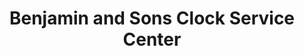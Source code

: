 ---
title: "Benjamin and Sons Clock Service Center"
url: /olympia/benjamin-and-sons-clock-service-center/
shop: Autowerkstatt
---